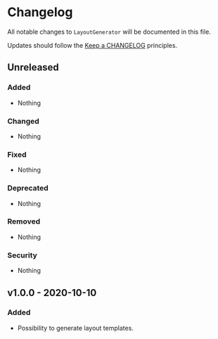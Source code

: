 # Changelog

All notable changes to `LayoutGenerator` will be documented in this file.

Updates should follow the [Keep a CHANGELOG](http://keepachangelog.com/) principles.

## Unreleased

### Added
- Nothing

### Changed
- Nothing

### Fixed
- Nothing

### Deprecated
- Nothing

### Removed
- Nothing

### Security
- Nothing

## v1.0.0 - 2020-10-10

### Added
- Possibility to generate layout templates.
